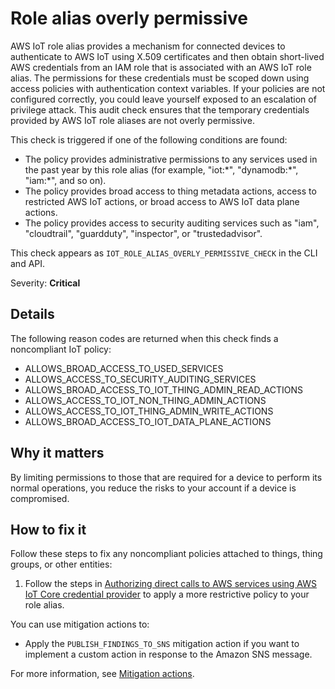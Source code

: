 # Role alias overly permissive<a name="audit-chk-iot-role-alias-permissive"></a>

AWS IoT role alias provides a mechanism for connected devices to authenticate to AWS IoT using X\.509 certificates and then obtain short\-lived AWS credentials from an IAM role that is associated with an AWS IoT role alias\. The permissions for these credentials must be scoped down using access policies with authentication context variables\. If your policies are not configured correctly, you could leave yourself exposed to an escalation of privilege attack\. This audit check ensures that the temporary credentials provided by AWS IoT role aliases are not overly permissive\. 

This check is triggered if one of the following conditions are found:
+ The policy provides administrative permissions to any services used in the past year by this role alias \(for example, "iot:\*", "dynamodb:\*", "iam:\*", and so on\)\.
+ The policy provides broad access to thing metadata actions, access to restricted AWS IoT actions, or broad access to AWS IoT data plane actions\.
+ The policy provides access to security auditing services such as "iam", "cloudtrail", "guardduty", "inspector", or "trustedadvisor"\.

This check appears as `IOT_ROLE_ALIAS_OVERLY_PERMISSIVE_CHECK` in the CLI and API\.

Severity: **Critical**

## Details<a name="audit-chk-iot-role-alias-permissive-details"></a>

The following reason codes are returned when this check finds a noncompliant IoT policy:
+ ALLOWS\_BROAD\_ACCESS\_TO\_USED\_SERVICES
+ ALLOWS\_ACCESS\_TO\_SECURITY\_AUDITING\_SERVICES
+ ALLOWS\_BROAD\_ACCESS\_TO\_IOT\_THING\_ADMIN\_READ\_ACTIONS
+ ALLOWS\_ACCESS\_TO\_IOT\_NON\_THING\_ADMIN\_ACTIONS
+ ALLOWS\_ACCESS\_TO\_IOT\_THING\_ADMIN\_WRITE\_ACTIONS
+ ALLOWS\_BROAD\_ACCESS\_TO\_IOT\_DATA\_PLANE\_ACTIONS

## Why it matters<a name="audit-chk-iot-role-alias-permissive-why-it-matters"></a>

By limiting permissions to those that are required for a device to perform its normal operations, you reduce the risks to your account if a device is compromised\.

## How to fix it<a name="audit-chk-iot-role-alias-permissive-how-to-fix"></a>

Follow these steps to fix any noncompliant policies attached to things, thing groups, or other entities:

1. Follow the steps in [Authorizing direct calls to AWS services using AWS IoT Core credential provider](authorizing-direct-aws.md) to apply a more restrictive policy to your role alias\.

You can use mitigation actions to:
+ Apply the `PUBLISH_FINDINGS_TO_SNS` mitigation action if you want to implement a custom action in response to the Amazon SNS message\. 

For more information, see [Mitigation actions](dd-mitigation-actions.md)\. 